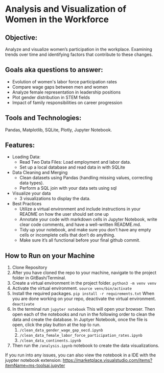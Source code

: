 # Analysis and Visualization of Women in the Workforce

## Objective:

Analyze and visualize women’s participation in the workplace. Examining trends over time and identifying factors that contribute to these changes.

## Goals aka questions to answer:

- Evolution of women's labor force participation rates
- Compare wage gaps between men and women
- Analyze female representation in leadership positions
- Plot gender distribution in STEM fields
- Impact of family responsibilities on career progression

## Tools and Technologies:

Pandas, Matplotlib, SQLite, Plotly, Jupyter Notebook.

## Features:

- Loading Data:
  - Read Two Data Files: Load employment and labor data.
  - Set up a local database and read data in with SQLite
- Data Cleaning and Merging
  - Clean datasets using Pandas (handling missing values, correcting data types).
  - Perform a SQL join with your data sets using sql
- Visualize your data
  - 3 visualizations to display the data.
- Best Practices
  - Utilize a virtual environment and include instructions in your README on how the user should set one up
  - Annotate your code with markdown cells in Jupyter Notebook, write clear code comments, and have a well-written README.md.
  - Tidy up your notebook, and make sure you don’t have any empty cells or incomplete cells that don’t do anything.
  - Make sure it’s all functional before your final github commit.

## How to Run on your Machine

1. Clone Repository
2. After you have cloned the repo to your machine, navigate to the project folder in GitBash/Terminal.
3. Create a virtual environment in the project folder. `python3 -m venv venv `
4. Activate the virtual environment. `source venv/bin/activate`
5. Install the required packages. `pip install -r requirements.txt`
   When you are done working on your repo, deactivate the virtual environment. `deactivate`
6. In the terminal run `jupyter notebook`
   This will open your browser. Then open each of the notebooks and run in the following order to clean the data and create the database. In Juptyer Notebook, once the file is open, click the play button at the top to run.
   1. `/clean_data_gender_wage_gap_oecd.ipynb`
   2. `/clean_data_female_labor_force_participation_rates.ipynb`
   3. `/clean_data_continents.ipynb`
7. Then run the `/analysis.ipynb` notebook to create the data visualizations.

If you run into any issues, you can also view the notebook in a IDE with the juypter notebook extension: https://marketplace.visualstudio.com/items?itemName=ms-toolsai.jupyter
